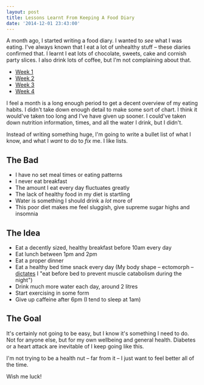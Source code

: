 ```yaml
---
layout: post
title: Lessons Learnt From Keeping A Food Diary
date: '2014-12-01 23:43:00'
---
```


A month ago, I started writing a food diary. I wanted to *see* what I was eating.
I've always known that I eat a lot of unhealthy stuff – these diaries confirmed that. I learnt I eat lots of chocolate, sweets, cake and cornish party slices. I also drink lots of coffee, but I'm not complaining about that.

* [Week 1](http://pad.gs/2014/11/10/food-diary-week-1/)
* [Week 2](http://pad.gs/2014/11/17/food-diary-week-2/)
* [Week 3](http://pad.gs/2014/11/24/food-diary-week-3/)
* [Week 4](http://pad.gs/2014/12/01/food-diary-week-4/)

I feel a month is a long enough period to get a decent overview of my eating habits. I didn't take down enough detail to make some sort of chart. I think it would've taken too long and I've have given up sooner. I could've taken down nutrition information, times, and all the water I drink, but I didn't.

Instead of writing something huge, I'm going to write a bullet list of what I know, and what I _want_ to do to _fix_ me. I like lists.

## The Bad

* I have no set meal times or eating patterns
* I never eat breakfast
* The amount I eat every day fluctuates greatly
* The lack of healthy food in my diet is startling
* Water is something I should drink a _lot_ more of
* This poor diet makes me feel sluggish, give supreme sugar highs and insomnia

## The Idea

* Eat a decently sized, healthy breakfast before 10am every day
* Eat lunch between 1pm and 2pm
* Eat a proper dinner
* Eat a healthy bed time snack every day (My body shape – ectomorph –  [dictates](http://www.menstylefashion.com/guys-do-you-know-your-body-shape/) I "eat before bed to prevent muscle catabolism during the night")
* Drink much more water each day, around 2 litres
* Start exercising in some form
* Give up caffeine after 6pm (I tend to sleep at 1am)

## The Goal

It's certainly not going to be easy, but I know it's something I need to do. Not for anyone else, but for my own wellbeing and general health. Diabetes or a heart attack are inevitable of I keep going like this.

I'm not trying to be a health nut – far from it – I just want to feel better all of the time.

Wish me luck!